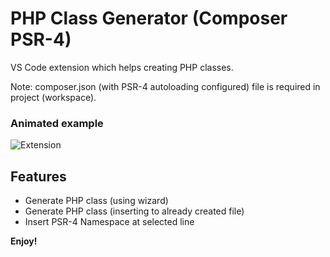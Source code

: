# PHP Class Generator (Composer PSR-4)

VS Code extension which helps creating PHP classes.

Note: composer.json (with PSR-4 autoloading configured) file is required in project (workspace).

### Animated example

![Extension](https://media.giphy.com/media/k6rabYSQx2RcwbQKed/gipho.gif)

## Features

- Generate PHP class (using wizard)
- Generate PHP class (inserting to already created file)
- Insert PSR-4 Namespace at selected line

**Enjoy!**
